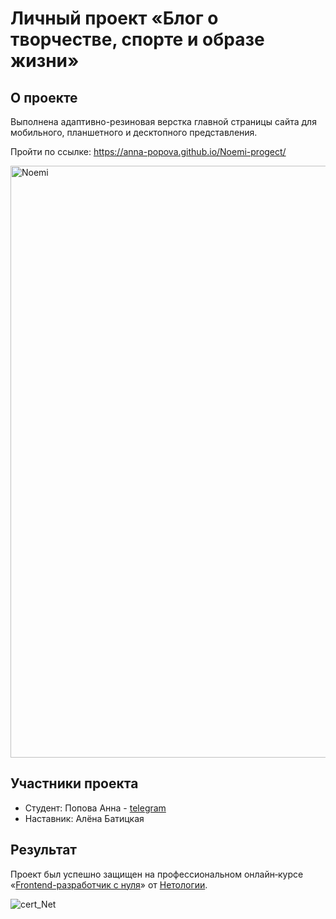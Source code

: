 # Личный проект «Блог о творчестве, спорте и образе жизни» 

## О проекте

Выполнена адаптивно-резиновая верстка главной страницы сайта для мобильного, планшетного и десктопного представления.

Пройти по ссылке: https://anna-popova.github.io/Noemi-progect/

<img width="947" alt="Noemi" src="https://user-images.githubusercontent.com/61383401/153172734-64b4d3e2-0b3a-48c4-8be3-7f52c8f706b0.png">

## Участники проекта

* Студент: Попова Анна - [telegram](https://t.me/naprimer_anika)
* Наставник: Алёна Батицкая

## Результат

Проект был успешно защищен на профессиональном онлайн‑курсе «[Frontend-разработчик с нуля](https://netology.ru/programs/front-end#/)» от [Нетологии](https://netology.ru/).

![cert_Net](https://user-images.githubusercontent.com/61383401/153174911-0076abf6-4179-448b-b9bd-72988658724a.JPG)
